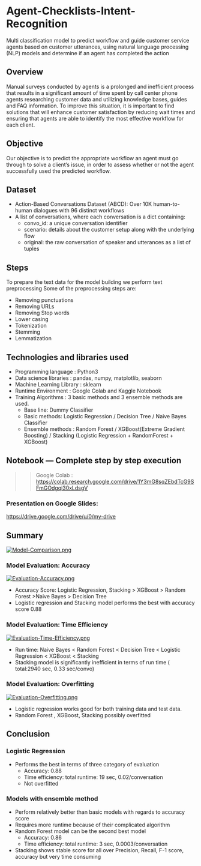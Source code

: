 # Agent-Checklists-Intent-Recognition
Multi classification model to predict workflow and guide customer service agents based on customer utterances, using natural language processing (NLP) models and determine if an agent has completed the action

## Overview
Manual surveys conducted by agents is a prolonged and inefficient process that results in a significant amount of time spent by call center phone agents researching customer data and utilizing knowledge bases, guides and FAQ information. To improve this situation, it is important to find solutions that will enhance customer satisfaction by reducing wait times and ensuring that agents are able to identify the most effective workflow for each client.

## Objective
Our objective is to predict the appropriate workflow an agent must go through to solve a client’s issue, in order to assess whether or not the agent successfully used the predicted workflow.

## Dataset
- Action-Based Conversations Dataset (ABCD): Over 10K human-to-human dialogues with 96 distinct workflows
- A list of conversations, where each conversation is a dict containing:
    - convo_id: a unique conversation identifier
    - scenario: details about the customer setup along with the underlying flow
    -  original: the raw conversation of speaker and utterances as a list of tuples

## Steps
To prepare the text data for the model building we perform text preprocessing
Some of the preprocessing steps are:
- Removing punctuations 
- Removing URLs
- Removing Stop words
- Lower casing
- Tokenization
- Stemming
- Lemmatization


## Technologies and libraries used
- Programming language : Python3
- Data science libraries : pandas, numpy, matplotlib, seaborn
- Machine Learning Library : sklearn
- Runtime Environment : Google Colab and Kaggle Notebook
- Training Algorithms : 3 basic methods and 3 ensemble methods are used.
    * Base line: Dummy Classifier
    * Basic methods: Logistic Regression / Decision Tree / Naive Bayes Classifier
    * Ensemble methods : Random Forest / XGBoost(Extreme Gradient Boosting) / Stacking (Logistic Regression + RandomForest + XGBoost)


## Notebook — Complete step by step execution
>> Google Colab : https://colab.research.google.com/drive/1Y3mG8sqZEbdTcG9SFmGOdgqi30xLdsgV
### Presentation on Google Slides: 
https://drive.google.com/drive/u/0/my-drive
## Summary
[![Model-Comparison.png](https://i.postimg.cc/6psGxxCk/Model-Comparison.png)](https://postimg.cc/Whn40KW8)

### Model Evaluation: Accuracy
[![Evaluation-Accuracy.png](https://i.postimg.cc/nLFrnFrP/Evaluation-Accuracy.png)](https://postimg.cc/JsFMqWbN)
- Accuracy Score: Logistic Regression, Stacking > XGBoost > Random Forest >Naive Bayes > Decision Tree
- Logistic regression and Stacking model performs the best with accuracy score 0.88

### Model Evaluation: Time Efficiency
[![Evaluation-Time-Efficiency.png](https://i.postimg.cc/PJY8FdSr/Evaluation-Time-Efficiency.png)](https://postimg.cc/tnRTsG0L)
- Run time: Naive Bayes < Random Forest < Decision Tree < Logistic Regression < XGBoost < Stacking
- Stacking model is significantly inefficient in terms of run time ( total:2940 sec, 0.33 sec/convo) 

### Model Evaluation: Overfitting
[![Evaluation-Overfitting.png](https://i.postimg.cc/0jRzSL9g/Evaluation-Overfitting.png)](https://postimg.cc/sQmfdHBK)
- Logistic regression works good for both training data and test data.
- Random Forest , XGBoost, Stacking possibly overfitted


## Conclusion

### Logistic Regression
- Performs the best in terms of three category of evaluation
    - Accuracy:  0.88
    - Time efficiency:  total runtime: 19 sec, 0.02/conversation
    - Not overfitted

### Models with ensemble method
- Perform relatively better than basic models with regards to accuracy score
- Requires more runtime because of their complicated algorithm
- Random Forest model can be the second best model 
    - Accuracy: 0.86
    - Time efficiency: total runtime: 3 sec, 0.0003/conversation
- Stacking shows stable score for all over Precision, Recall, F-1 score, accuracy but very time consuming 



